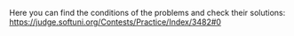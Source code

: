 Here you can find the conditions of the problems and check their solutions:
https://judge.softuni.org/Contests/Practice/Index/3482#0